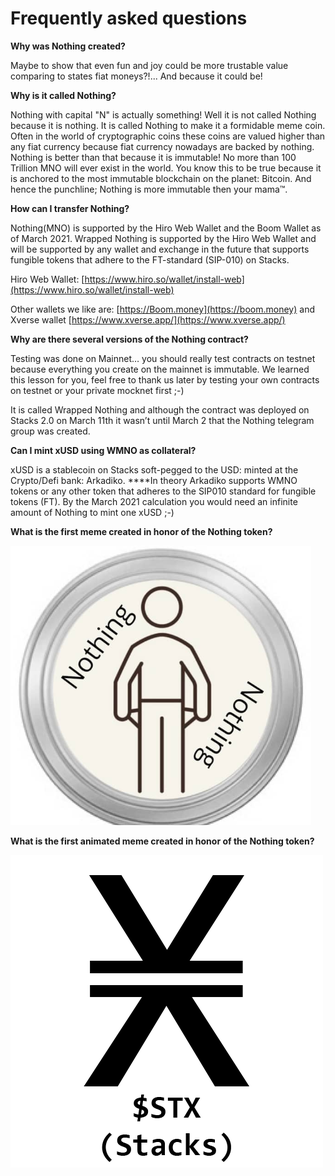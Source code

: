 # Frequently asked questions

**Why was Nothing created?**

Maybe to show that even fun and joy could be more trustable value comparing to states fiat moneys?!... And because it could be! 

**Why is it called Nothing?**

Nothing with capital "N" is actually something! Well it is not called Nothing because it is nothing. It is called Nothing to make it a formidable meme coin. Often in the world of cryptographic coins these coins are valued higher than any fiat currency because fiat currency nowadays are backed by nothing. Nothing is better than that because it is immutable! No more than 100 Trillion MNO will ever exist in the world. You know this to be true because it is anchored to the most immutable blockchain on the planet: Bitcoin. And hence the punchline; Nothing is more immutable then your mama™.

**How can I transfer Nothing?**

Nothing(MNO) is supported by the Hiro Web Wallet and the Boom Wallet as of March 2021. Wrapped Nothing is supported by the Hiro Web Wallet and will be supported by any wallet and exchange in the future that supports fungible tokens that adhere to the FT-standard (SIP-010) on Stacks.

Hiro Web Wallet: [https://www.hiro.so/wallet/install-web](https://www.hiro.so/wallet/install-web)

Other wallets we like are: [https://Boom.money](https://boom.money) and Xverse wallet [https://www.xverse.app/](https://www.xverse.app/)

**Why are there several versions of the Nothing contract?**

Testing was done on Mainnet… you should really test contracts on testnet because everything you create on the mainnet is immutable. We learned this lesson for you, feel free to thank us later by testing your own contracts on testnet or your private mocknet first ;-)

It is called Wrapped Nothing and although the contract was deployed on Stacks 2.0 on March 11th it wasn’t until March 2 that the Nothing telegram group was created.

**Can I mint xUSD using WMNO as collateral?**

xUSD is a stablecoin on Stacks soft-pegged to the USD: minted at the Crypto/Defi bank: Arkadiko. ****In theory Arkadiko supports WMNO tokens or any other token that adheres to the SIP010 standard for fungible tokens (FT). By the March 2021 calculation you would need an infinite amount of Nothing to mint one xUSD ;-)

**What is the first meme created in honor of the Nothing token?**

![Frequently%20asked%20questions%2027d28375ce524a4e9b9bca29b527921b/Untitled.png](Frequently%20asked%20questions%2027d28375ce524a4e9b9bca29b527921b/Untitled.png)

**What is the first animated meme created in honor of the Nothing token?**

![Frequently%20asked%20questions%2027d28375ce524a4e9b9bca29b527921b/Nothing_mama_gif_(8piece).gif](Frequently%20asked%20questions%2027d28375ce524a4e9b9bca29b527921b/Nothing_mama_gif_(8piece).gif)
